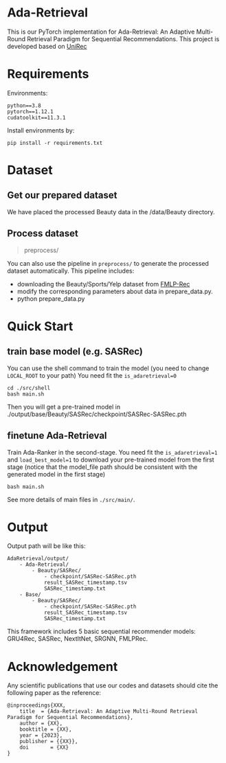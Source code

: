 # Ada-Retrieval

This is our PyTorch implementation for Ada-Retrieval: An Adaptive Multi-Round Retrieval Paradigm for Sequential
Recommendations. This project is developed based on [UniRec](https://github.com/microsoft/unirec)

# Requirements
Environments:
```
python==3.8
pytorch==1.12.1
cudatoolkit==11.3.1
```
Install environments by:
```
pip install -r requirements.txt
```

# Dataset
## Get our prepared dataset
We have placed the processed Beauty data in the /data/Beauty directory.

## Process dataset
> preprocess/

You can also use the pipeline in `preprocess/` to generate the processed dataset automatically. This pipeline includes:
- downloading the Beauty/Sports/Yelp dataset from [FMLP-Rec](https://github.com/Woeee/FMLP-Rec)
- modify the corresponding parameters about data in prepare_data.py.
- python prepare_data.py


# Quick Start

## train base model (e.g. SASRec)
You can use the shell command to train the model (you need to change `LOCAL_ROOT` to your path)
You need fit the `is_adaretrieval=0`
```
cd ./src/shell
bash main.sh
```
Then you will get a pre-trained model in ./output/base/Beauty/SASRec/checkpoint/SASRec-SASRec.pth

## finetune Ada-Retrieval

Train Ada-Ranker in the second-stage.
You need fit the `is_adaretrieval=1` and `load_best_model=1` to download your pre-trained model from the first stage
(notice that the model_file path should be consistent with the generated model in the first stage)

```
bash main.sh
```

See more details of main files in `./src/main/`.

# Output
Output path will be like this:
```
AdaRetrieval/output/
    - Ada-Retrieval/
        - Beauty/SASRec/
            - checkpoint/SASRec-SASRec.pth
            result_SASRec_timestamp.tsv
            SASRec_timestamp.txt
    - Base/
        - Beauty/SASRec/
            - checkpoint/SASRec-SASRec.pth
            result_SASRec_timestamp.tsv
            SASRec_timestamp.txt
```


This framework includes 5 basic sequential recommender models: GRU4Rec, SASRec, NextItNet, SRGNN, FMLPRec.

# Acknowledgement
Any scientific publications that use our codes and datasets should cite the following paper as the reference:
```
@inproceedings{XXX,
    title  = {Ada-Retrieval: An Adaptive Multi-Round Retrieval Paradigm for Sequential Recommendations},
    author = {XX},
    booktitle = {XX},
    year = {2023},
    publisher = {{XX}},
    doi       = {XX}
}
```
